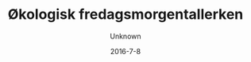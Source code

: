 ---
title: 'Økologisk fredagsmorgentallerken'
description: 'Friskbagt fuldkornsbolle, smør,  ost, hjemmelavet humus, græsk youghurt med hjemmelavet honningristet mysli, frisk frugt, blødkogt æg og hjemmebagt pandekage med agavesirup'
image: cae447d6e5258720068fd2e7edcfb7414146ab9b
price: '70'
size: '2'
color: '#ffffff'
category: breakfast
tags: Morgenmad
meta:
    id: 9bas2f81ba24a8951658a45583feed4a98b4f37e
    parentId: f20f57fa9c3d8bff0902cfb33f350091a3a48d51
    language: da
date: '2016-7-8'
author: Unknown
---